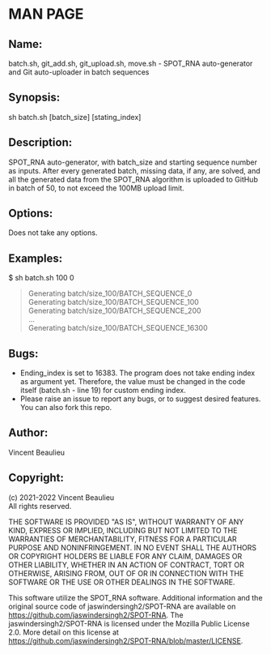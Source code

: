 # MAN PAGE #  
  
## Name:  
batch.sh, git_add.sh, git_upload.sh, move.sh - SPOT_RNA auto-generator and Git auto-uploader in batch sequences  
  
## Synopsis:  
sh batch.sh [batch_size] [stating_index]  
  
## Description:  
SPOT_RNA auto-generator, with batch_size and starting sequence number as inputs. After every generated batch, missing data, if any, are solved, and all the generated data from the SPOT_RNA algorithm is uploaded to GitHub in batch of 50, to not exceed the 100MB upload limit.  
  
## Options:  
Does not take any options.  
  
## Examples:  
$ sh batch.sh 100 0  
> Generating batch/size_100/BATCH_SEQUENCE_0  
> Generating batch/size_100/BATCH_SEQUENCE_100  
> Generating batch/size_100/BATCH_SEQUENCE_200  
> ...  
> Generating batch/size_100/BATCH_SEQUENCE_16300  
  
## Bugs:  
- Ending_index is set to 16383. The program does not take ending index as argument yet. Therefore, the value must be changed in the code itself (batch.sh - line 19) for custom ending index.  
- Please raise an issue to report any bugs, or to suggest desired features. You can also fork this repo.  
  
## Author:  
Vincent Beaulieu  
  
## Copyright:
(c) 2021-2022 Vincent Beaulieu  
    All rights reserved.  

THE SOFTWARE IS PROVIDED "AS IS", WITHOUT WARRANTY OF ANY KIND, EXPRESS OR IMPLIED, INCLUDING BUT NOT LIMITED TO THE WARRANTIES OF MERCHANTABILITY, FITNESS FOR A PARTICULAR PURPOSE AND NONINFRINGEMENT. IN NO EVENT SHALL THE AUTHORS OR COPYRIGHT HOLDERS BE LIABLE FOR ANY CLAIM, DAMAGES OR OTHER LIABILITY, WHETHER IN AN ACTION OF CONTRACT, TORT OR OTHERWISE, ARISING FROM, OUT OF OR IN CONNECTION WITH THE SOFTWARE OR THE USE OR OTHER DEALINGS IN THE SOFTWARE.  
  
This software utilize the SPOT_RNA software. Additional information and the original source code of jaswindersingh2/SPOT-RNA are available on https://github.com/jaswindersingh2/SPOT-RNA. The jaswindersingh2/SPOT-RNA is licensed under the Mozilla Public License 2.0. More detail on this license at https://github.com/jaswindersingh2/SPOT-RNA/blob/master/LICENSE.  
